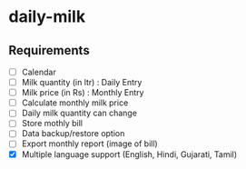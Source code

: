 # daily-milk
## Requirements
- [ ] Calendar
- [ ] Milk quantity (in ltr) : Daily Entry
- [ ] Milk price (in Rs) : Monthly Entry
- [ ] Calculate monthly milk price
- [ ] Daily milk quantity can change
- [ ] Store mothly bill
- [ ] Data backup/restore option
- [ ] Export monthly report (image of bill)
- [x] Multiple language support (English, Hindi, Gujarati, Tamil)
